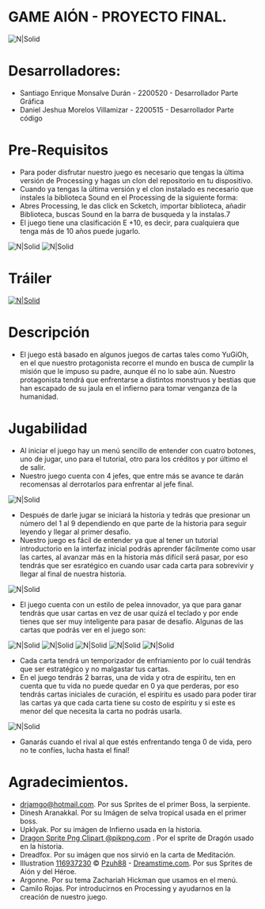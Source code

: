 # GAME AIÓN - PROYECTO FINAL.
![N|Solid](https://i.postimg.cc/q7MrdJLc/Sin-t-tulo-2.jpg)
# Desarrolladores:
- Santiago Enrique Monsalve Durán - 2200520 - Desarrollador Parte Gráfica
- Daniel Jeshua Morelos Villamizar - 2200515 - Desarrollador Parte código
# Pre-Requisitos
- Para poder disfrutar nuestro juego es necesario que tengas la última versión de Processing y hagas un clon del repositorio en tu dispositivo.
- Cuando ya tengas la última versión y el clon instalado es necesario que instales la biblioteca Sound en el Processing de la siguiente forma:
- Abres Processing, le das click en Scketch, importar biblioteca, añadir Biblioteca, buscas Sound en la barra de busqueda y la instalas.7
- El juego tiene una clasificación E +10, es decir, para cualquiera que tenga más de 10 años puede jugarlo.

![N|Solid](https://i.postimg.cc/Vk25hTbJ/Screenshot-1.jpg)
![N|Solid](https://i.postimg.cc/Qt8DYkSB/Screenshot-2.jpg)

# Tráiler
[![N|Solid](https://i.postimg.cc/Bb8nDxwn/imagen-2021-02-25-194309.png)](https://www.youtube.com/watch?v=Nw7KZGj2Zxc)



# Descripción
- El juego está basado en algunos juegos de cartas tales como YuGiOh, en el que nuestro protagonista recorre el mundo en busca de cumplir la misión que le impuso su padre, aunque él no lo sabe aún. Nuestro protagonista tendrá que enfrentarse a distintos monstruos y bestias que han escapado de su jaula en el infierno para tomar venganza de la humanidad.
# Jugabilidad
- Al iniciar el juego hay un menú sencillo de entender con cuatro botones, uno de jugar, uno para el tutorial, otro para los créditos y por último el de salir.
- Nuestro juego cuenta con 4 jefes, que entre más se avance te darán recomensas al derrotarlos para enfrentar al jefe final.

![N|Solid](https://i.postimg.cc/SKq6S52f/FONDO.jpg)

- Después de darle jugar se iniciará la historia y tedrás que presionar un número del 1 al 9 dependiendo en que parte de la historia para seguir leyendo y llegar al primer desafio.
- Nuestro juego es fácil de entender ya que al tener un tutorial introductorio en la interfaz inicial podrás aprender fácilmente como usar las cartes, al avanzar más en la historia más difícil será pasar, por eso tendrás que ser esratégico en cuando usar cada carta para sobrevivir y llegar al final de nuestra historia.

![N|Solid](https://i.postimg.cc/XJthz4qg/Screenshot-3.jpg)

- El juego cuenta con un estilo de pelea innovador, ya que para ganar tendrás que usar cartas en vez de usar quizá el teclado y por ende tienes que ser muy inteligente para pasar de desafío. Algunas de las cartas que podrás ver en el juego son:



![N|Solid](https://i.postimg.cc/wjykCC3J/SOUL-TIAMAT.jpg)
![N|Solid](https://i.postimg.cc/SKNGL3SN/MEDITACI-N.jpg)
![N|Solid](https://i.postimg.cc/Nj0ydcHV/RELOJ.jpg)
![N|Solid](https://i.postimg.cc/Y039xnqM/HYPERION.jpg)
![N|Solid](https://i.postimg.cc/GhXt855j/ESPADA-DEL-TIEMPO.jpg)

- Cada carta tendrá un temporizador de enfriamiento por lo cuál tendrás que ser estratégico y no malgastar tus cartas. 
- En el juego tendrás 2 barras, una de vida y otra de espíritu, ten en cuenta que tu vida no puede quedar en 0 ya que perderas, por eso tendrás cartas iniciales de curación, el espíritu es usado para poder tirar las cartas ya que cada carta tiene su costo de espíritu y si este es menor del que necesita la carta no podrás usarla.



![N|Solid](https://i.postimg.cc/xTpjTbXx/sssss.jpg)

- Ganarás cuando el rival al que estés enfrentando tenga 0 de vida, pero no te confíes, lucha hasta el final!

# Agradecimientos.
- drjamgo@hotmail.com. Por sus Sprites de el primer Boss, la serpiente.
- Dinesh Aranakkal. Por su Imágen de selva tropical usada en el primer boss.
- Upklyak. Por su imágen de Infierno usada en la historia.
- <a href="https://www.pikpng.com/pngvi/whxboo_dragon-sprite-png-clipart/" target="_blank">Dragon Sprite Png Clipart @pikpng.com</a> . Por el sprite de Dragón usado en la historia.
- Dreadfox. Por su imágen que nos sirvió en la carta de Meditación.
- Illustration <a href="https://www.dreamstime.com/animated-assassin-character-sprites-creating-fantasy-rpg-adventure-video-games-image116937230">116937230</a> © <a href="https://www.dreamstime.com/pzuh88_info" itemprop="author">Pzuh88</a> - <a href="https://www.dreamstime.com/">Dreamstime.com</a>. Por sus Sprites de Aión y del Héroe.
- Argonne. Por su tema Zachariah Hickman que usamos en el menú.
- Camilo Rojas. Por introducirnos en Processing y ayudarnos en la creación de nuestro juego.

